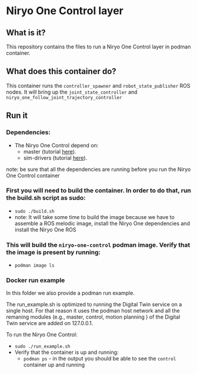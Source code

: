 # Niryo One Control layer

## What is it?

This repository contains the files to run a Niryo One Control layer in podman container. 

## What does this container do?

This container runs the `controller_spawner` and `robot_state_publisher` ROS nodes. 
It will bring up the `joint_state_controller` and `niryo_one_follow_joint_trajectory_controller`

## Run it  

### Dependencies:
- The Niryo One Control depend on:
    - master (tutorial [here](../../ros-master/)).
    - sim-drivers (tutorial [here](../../niryo-one-drivers/simulation/)).
 
note: be sure that all the dependencies are running before you run the Niryo One Control container

### First you will need to build the container. In order to do that, run the build.sh script as sudo:
- `sudo ./build.sh`
- note: It will take some time to build the image because we have to assemble a ROS melodic image, install the Niryo One dependencies and install the Niryo One ROS  

### This will build the `niryo-one-control` podman image. Verify that the image is present by running:
- `podman image ls`

### Docker run example
In this folder we also provide a podman run example. 

The run_example.sh is optimized to running the Digital Twin service on a single host. For that reason it uses the podman host network and all the remaning modules (e.g., master, control, motion planning ) of the Digital Twin service are added on 127.0.0.1.

To run the Niryo One Control:
- `sudo ./run_example.sh`
- Verify that the container is up and running:
    - `podman ps` - in the output you should be able to see the `control` container up and running
